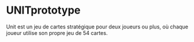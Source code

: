 # UNITprototype
Unit est un jeu de cartes stratégique pour deux joueurs ou plus, où chaque joueur utilise son propre jeu de 54 cartes.
